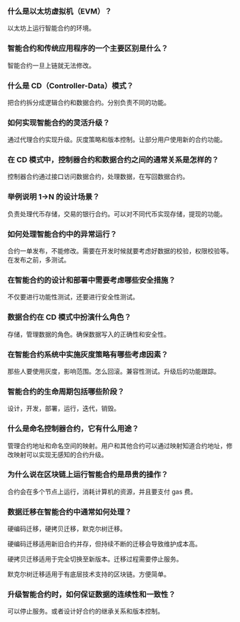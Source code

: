 ### 什么是以太坊虚拟机（EVM）？

以太坊上运行智能合约的环境。



### 智能合约和传统应用程序的一个主要区别是什么？

智能合约一旦上链就无法修改。



### 什么是 CD（Controller-Data）模式？

把合约拆分成逻辑合约和数据合约。分别负责不同的功能。



### 如何实现智能合约的灵活升级？

通过代理合约实现升级。灰度策略和版本控制。让部分用户使用新的合约功能。



### 在 CD 模式中，控制器合约和数据合约之间的通常关系是怎样的？

控制器合约通过接口访问数据合约，处理数据，在写回数据合约。



### 举例说明 1->N 的设计场景？

负责处理代币存储，交易的银行合约。可以对不同代币实现存储，提现的功能。



### 如何处理智能合约中的异常运行？

合约一单发布，不能修改。需要在开发时候就要考虑好数据的校验，权限校验等。在发布之前，多测试。



### 在智能合约的设计和部署中需要考虑哪些安全措施？

不仅要进行功能性测试，还要进行安全性测试。



### 数据合约在 CD 模式中扮演什么角色？

存储，管理数据的角色。确保数据写入的正确性和安全性。



### 在智能合约系统中实施灰度策略有哪些考虑因素？

那些人要使用灰度，影响范围。怎么回滚。兼容性测试。升级后的功能跟踪。



### 智能合约的生命周期包括哪些阶段？

设计，开发，部署，运行，迭代，销毁。



### 什么是命名控制器合约，它有什么用途？

管理合约地址和命名空间的映射。用户和其他合约可以通过映射知道合约地址，修改映射可以实现无感知的合约升级。



### 为什么说在区块链上运行智能合约是昂贵的操作？

合约会在多个节点上运行，消耗计算机的资源，并且要支付 gas 费。



### 数据迁移在智能合约中通常如何处理？

硬编码迁移，硬拷贝迁移，默克尔树迁移。

硬编码迁移适用新旧合约并存，但持续不断的迁移会导致维护成本高。

硬拷贝迁移适用于完全切换至新版本。迁移过程需要停止服务。

默克尔树迁移适用于有底层技术支持的区块链。方便简单。





### 升级智能合约时，如何保证数据的连续性和一致性？

可以停止服务。或者设计好合约的继承关系和版本控制。

